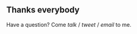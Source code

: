 <!-- .slide: data-background="images/thanks.jpg" -->

## Thanks everybody

Have a question? Come *talk* / *tweet* / *email* to me.
